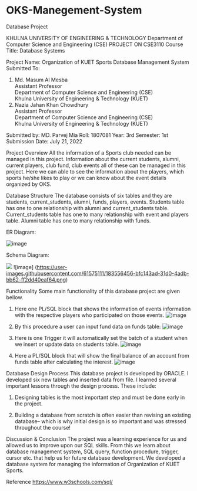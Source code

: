# OKS-Manegement-System
Database Project

 
KHULNA UNIVERSITY OF ENGINEERING & TECHNOLOGY
Department of Computer Science and Engineering (CSE)
PROJECT ON CSE3110
Course Title: Database Systems 

Project Name:  Organization of KUET Sports Database Management System
Submitted To:				
1. Md. Masum Al Mesba				
Assistant Professor			
Department of Computer Science and Engineering (CSE)	
Khulna University of Engineering & Technology (KUET)	
2. Nazia Jahan Khan Chowdhury		
Assistant Professor			
Department of Computer Science and Engineering (CSE)	
Khulna University of Engineering & Technology (KUET)	

Submitted by:
MD. Parvej Mia
Roll: 1807081
Year: 3rd Semester: 1st
Submission Date: July 21, 2022

Project Overview
All the information of a Sports club needed can be managed in this project. Information about the current students, alumni, current players, club fund, club events all of these can be managed in this project. Here we can able to see the information about the players, which sports he/she likes to play or we can know about the event details organized by OKS.


Database Structure
The database consists of six tables and they are students, current_students, alumni, funds, players, events.
Students table has one to one relationship with alumni and current_students table. Current_students table has one to many relationship with event and players table. Alumni table has one to many relationship with funds.











ER Diagram:

 
![image](https://user-images.githubusercontent.com/61575111/183556385-f6205f82-1279-42a7-a372-26dd1ced8ecc.png)



Schema Diagram: 

 ![](white) 
 ![image] (https://user-images.githubusercontent.com/61575111/183556456-bfc143ad-31d0-4adb-bb62-ff2dd40eaf64.png)


Functionality
Some main functionality of this database project are given bellow.
1.	Here one PL/SQL block that shows the information of events information with the respective players who participated on those events.
![image](https://user-images.githubusercontent.com/61575111/183556494-034ae4b5-9120-49b0-a31c-2bf351eec6bc.png)

 
2.	By this procedure a user can input fund data on funds table:
 ![image](https://user-images.githubusercontent.com/61575111/183556506-3bf8c606-aff3-4b31-8efa-619f92ca432a.png)


3.	Here is one Trigger it will automatically set the batch of a student when we insert or update data on students table.
 ![image](https://user-images.githubusercontent.com/61575111/183556524-e638c88d-43c5-4baf-8986-115b30f2fd20.png)

 
4.	Here a PL/SQL block that will show the final balance of an account from funds table after calculating the interest.
 ![image](https://user-images.githubusercontent.com/61575111/183556539-5b8c8d1c-d74f-4b6f-b516-9615faf20148.png)


Database Design Process
This database project is developed by ORACLE. I developed six new tables and inserted data from file. 
I learned several important lessons through the design process. These include:

1)	Designing tables is the most important step and must be done early in the project.

2) Building a database from scratch is often easier than revising an existing database– which is why initial design is so important and was stressed throughout the course!


Discussion & Conclusion
The project was a learning experience for us and allowed us to improve upon our SQL skills. From this we learn about database management system, SQL query, function procedure, trigger, cursor etc. that help us for future database development. We developed a database system for managing the information of Organization of KUET Sports. 

Reference
https://www.w3schools.com/sql/






